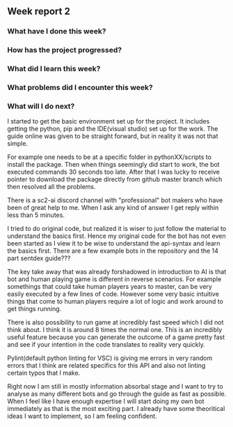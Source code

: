 ## Week report 2

### What have I done this week?

### How has the project progressed?

### What did I learn this week?

### What problems did I encounter this week?

### What will I do next?

I started to get the basic environment set up for the project. It includes getting the python, pip and 
the IDE(visual studio) set up for the work. The guide online was given to be straight forward, but in
reality it was not that simple. 

For example one needs to be at a specific folder in pythonXX/scripts to install the package. Then when 
things seemingly did start to work, the bot executed commands 30 seconds too late. After that I was lucky
to receive pointer to download the package directly from github master branch which then resolved all the
problems. 

There is a sc2-ai discord channel with "professional" bot makers who have been of great help to me. When I ask 
any kind of answer I get reply within less than 5 minutes.

I tried to do original code, but realized it is wiser to just follow the material to understand the basics first.
Hence my original code for the bot has not even been started as I view it to be wise to understand the api-syntax and 
learn the basics first. There are a few example bots in the repository and the 14 part sentdex guide???

The key take away that was already forshadowed in introduction to AI is that bot and human playing game is 
different in reverse scenarios. For example somethings that could take human players years to master, can be very
easily executed by a few lines of code. However some very basic intuitive things that come to human players require
a lot of logic and work around to get things running. 

There is also possibility to run game at incredibly fast speed which I did not think about. I think it is around 8 times
the normal one. This is an incredibly useful feature because you can generate the outcome of a game pretty fast and see 
if your intention in the code translates to reality very quickly. 



Pylint(default python linting for VSC) is giving me errors in very random errors that I think are related specifics for 
this API and also not linting certain typos that I make. 

Right now I am still in mostly information absorbal stage and I want to try to analyse as many different bots and go through
the guide as fast as possible. When I feel like I have enough expertise I will start doing my own bot immediately as that is 
the most exciting part. I already have some theoritical ideas I want to implement, so I am feeling confident.


